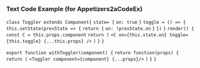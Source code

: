 ### Text Code Example (for Appetizers2aCodeEx)

`class Toggler extends Component{`
  `state= {`
    `on: true`
  `}`
  `toggle = () => {`
    `this.setState(prevState => {`
      `return {`
        `on: !prevState.on`
      `}`
    `})`
  `}`
  `render() {`
    `const C = this.props.component`
    `return (`
        `<C on={this.state.on} toggle={this.toggle} {...this.props} />`
    `)`
  `}`
`}`

`export function withToggler(component) {`
  `return function(props) {`
    `return (`
      `<Toggler component={component} {...props}/>`
    `)`
  `}`
`}`